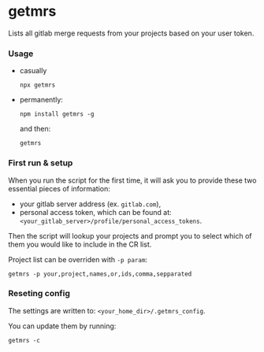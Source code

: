 # getmrs
Lists all gitlab merge requests from your projects based on your user token.

### Usage
* casually
    ```shell script
    npx getmrs
    ```
* permanently:
    ```shell script
    npm install getmrs -g
    ```
    and then:
    ```shell script
    getmrs
    ```

### First run & setup

When you run the script for the first time,
it will ask you to provide these two essential pieces of information:
* your gitlab server address (ex. `gitlab.com`),
* personal access token, which can be found at: `<your_gitlab_server>/profile/personal_access_tokens`.

Then the script will lookup your projects and prompt you to select which of them
you would like to include in the CR list.

Project list can be overriden with `-p param`:
```shell script
getmrs -p your,project,names,or,ids,comma,sepparated
```

### Reseting config
The settings are written to: `<your_home_dir>/.getmrs_config`. 

You can update them by running: 
```shell script
getmrs -c
```
